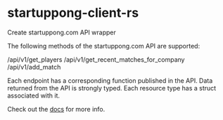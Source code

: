 startuppong-client-rs
=====================

Create startuppong.com API wrapper

The following methods of the startuppong.com API are supported:

/api/v1/get_players
/api/v1/get_recent_matches_for_company
/api/v1/add_match

Each endpoint has a corresponding function published in the API. Data
returned from the API is strongly typed. Each resource type has a struct
associated with it.

Check out the [docs][] for more info.

[docs]: http://www.jwilm.io/startuppong-client-rs/startuppong/

